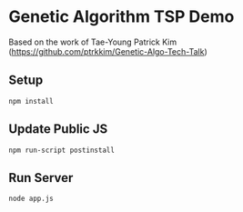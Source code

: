 # Genetic Algorithm TSP Demo
Based on the work of Tae-Young Patrick Kim (https://github.com/ptrkkim/Genetic-Algo-Tech-Talk)

## Setup
```
npm install
```

## Update Public JS
```
npm run-script postinstall
```

## Run Server
```
node app.js
```
